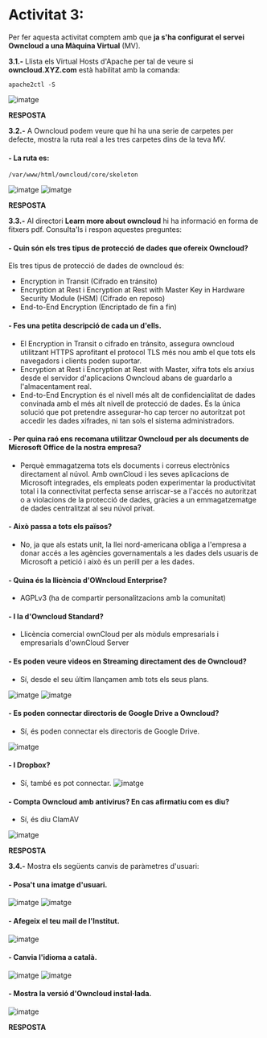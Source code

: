 # Activitat 3:

Per fer aquesta activitat comptem amb que **ja s'ha configurat el servei Owncloud a una Màquina Virtual** (MV).

**3.1.-** Llista els Virtual Hosts d'Apache per tal de veure si **owncloud.XYZ.com** està habilitat amb la comanda:

```
apache2ctl -S
``` 

![imatge](1c.png)


**RESPOSTA**

**3.2.-** A Owncloud podem veure que hi ha una serie de carpetes per defecte, mostra la ruta real a les tres carpetes dins de la teva MV.

#### - La ruta es:
```
/var/www/html/owncloud/core/skeleton
```

![imatge](2c.png)
![imatge](3c.png)


**RESPOSTA**

**3.3.-** Al directori **Learn more about owncloud** hi ha informació en forma de fitxers pdf. Consulta'ls i respon aquestes preguntes:

#### - Quin són els tres tipus de protecció de dades que ofereix Owncloud?

Els tres tipus de protecció de dades de owncloud és:
- Encryption in Transit (Cifrado en tránsito)
- Encryption at Rest i  Encryption at Rest with Master
Key in Hardware Security Module
(HSM) (Cifrado en reposo)
- End-to-End Encryption (Encriptado de fin a fin)

#### - Fes una petita descripció de cada un d'ells.

- El Encryption in Transit o cifrado en tránsito, assegura owncloud utilitzant HTTPS aprofitant el protocol TLS més nou amb el que tots els navegadors i clients poden suportar.
- Encryption at Rest i  Encryption at Rest with Master, xifra tots els arxius desde el servidor d'aplicacions Owncloud abans de guardarlo a l'almacentament real.
- End-to-End Encryption és el nivell més alt de confidencialitat de dades convinada amb el més alt nivell de protecció de dades. És la única solució que pot pretendre assegurar-ho
cap tercer no autoritzat pot accedir
les dades xifrades, ni tan sols el sistema
administradors.

#### - Per quina raó ens recomana utilitzar Owncloud per als documents de Microsoft Office de la nostra empresa?

- Perquè emmagatzema tots els documents i correus electrònics directament al núvol. Amb ownCloud i les seves aplicacions de Microsoft integrades, els empleats poden experimentar la productivitat total i la connectivitat perfecta sense arriscar-se a l'accés no autoritzat o a violacions de la protecció de dades, gràcies a un emmagatzematge de dades centralitzat al seu núvol privat.

#### - Això passa a tots els països?

- No, ja que als estats unit, la llei nord-americana obliga a l'empresa a donar accés a les agències governamentals a les dades dels usuaris de Microsoft a petició i això és un perill per a les dades.

#### - Quina és la llicència d'OWncloud Enterprise?

- AGPLv3 (ha de compartir personalitzacions amb la comunitat)

#### - I la d'Owncloud Standard?

- Llicència comercial ownCloud per als mòduls empresarials i empresarials d'ownCloud Server

#### - Es poden veure videos en Streaming directament des de Owncloud?

- Sí, desde el seu últim llançamen amb tots els seus plans.

![imatge](13c.png)
![imatge](4c.png)

#### - Es poden connectar directoris de Google Drive a Owncloud?

- Sí, és poden connectar els directoris de Google Drive.

![imatge](14c.png)

#### - I Dropbox?

- Sí, també es pot connectar.
![imatge](14c.png)

#### - Compta Owncloud amb antivirus? En cas afirmatiu com es diu? 

- Sí, és diu ClamAV

![imatge](15c.png)

**RESPOSTA**

**3.4.-** Mostra els següents canvis de paràmetres d'usuari:

#### - Posa't una imatge d'usuari.

![imatge](7c.png)
![imatge](9c.png)

#### - Afegeix el teu mail de l'Institut.

![imatge](8c.png)

#### - Canvia l'idioma a català.

![imatge](10c.png)
![imatge](11c.png)

#### - Mostra la versió d'Owncloud instal·lada.

![imatge](12c.png)

**RESPOSTA**





